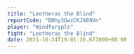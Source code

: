 ```yaml
---
title: "Leotheras the Blind"
reportCode: "BNhy3GwzCKJA89Vn"
player: "Windfurypls"
fight: "Leotheras the Blind"
date: 2021-10-24T19:01:26.673000+00:00
---
```

